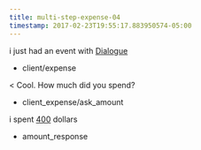 ```yaml
---
title: multi-step-expense-04
timestamp: 2017-02-23T19:55:17.883950574-05:00
---
```


i just had an event with [Dialogue](company_name)
* client/expense

< Cool. How much did you spend?
* client_expense/ask_amount

i spent [400](amount_of_money) dollars
* amount_response

